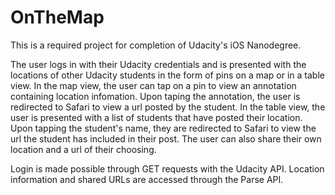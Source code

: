 # OnTheMap

This is a required project for completion of Udacity's iOS Nanodegree. 

The user logs in with their Udacity credentials and is presented with the locations of other Udacity students in the form of pins on a map or in a table view. In the map view, the user can tap on a pin to view an annotation containing location  infomation. Upon taping the annotation, the user is redirected to Safari to view a url posted by the student. In the table view, the user is presented with a list of students that have posted their location. Upon tapping the student's name, they are redirected to Safari to view the url the student has included in their post. The user can also share their own location and a url of their choosing. 

Login is made possible through GET requests with the Udacity API. Location information and shared URLs are accessed through the Parse API. 
